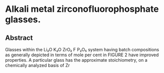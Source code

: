 # Alkali metal zirconofluorophosphate glasses.

## Abstract
Glasses within the Li₂O K₂O ZrO₂ F P₂O₅ system having batch compositions as generally depicted in terms of mole per cent in FIGURE 2 have improved properties. A particular glass has the approximate stoichiometry, on a chemically analyzed basis of Zr